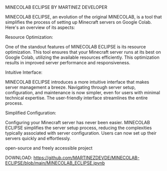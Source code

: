 MINECOLAB ECLIPSE
BY MARTINEZ DEVELOPER

MINECOLAB ECLIPSE, an evolution of the original MINECOLAB, is a tool that simplifies the process of setting up Minecraft servers on Google Colab. Here's an overview of its aspects:

Resource Optimization:

One of the standout features of MINECOLAB ECLIPSE is its resource optimization. This tool ensures that your Minecraft server runs at its best on Google Colab, utilizing the available resources efficiently. This optimization results in improved server performance and responsiveness.

Intuitive Interface:

MINECOLAB ECLIPSE introduces a more intuitive interface that makes server management a breeze. Navigating through server setup, configuration, and maintenance is now simpler, even for users with minimal technical expertise. The user-friendly interface streamlines the entire process.

Simplified Configuration:

Configuring your Minecraft server has never been easier. MINECOLAB ECLIPSE simplifies the server setup process, reducing the complexities typically associated with server configuration. Users can now set up their servers quickly and effortlessly.

open-source and freely accessible project 

DOWNLOAD: https://github.com/MARTINEZDEVDE/MINECOLAB-ECLIPSE/blob/main/MINECOLAB_ECLIPSE.ipynb
